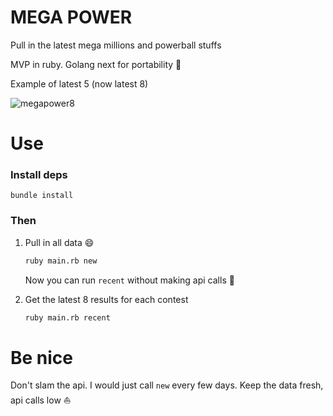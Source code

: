 # MEGA POWER

Pull in the latest mega millions and powerball stuffs

MVP in ruby. Golang next for portability :tada:

Example of latest 5 (now latest 8)

![megapower8](https://user-images.githubusercontent.com/9837366/45858881-1f37f280-bd25-11e8-8336-c6225260fe94.png)

# Use

### Install deps

`bundle install`

### Then

1. Pull in all data :smile:

    ```bash
    ruby main.rb new
    ```

    Now you can run `recent` without making api calls :rocket:

2. Get the latest 8 results for each contest

    ```bash
    ruby main.rb recent
    ```

# Be nice

Don't slam the api. I would just call `new` every few days. Keep the data fresh, api calls low :boat:   
